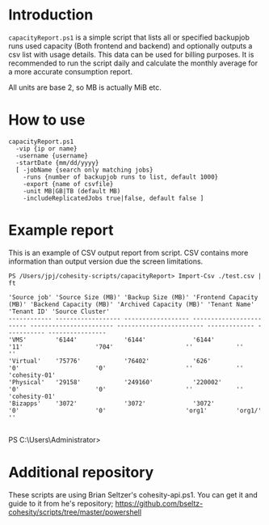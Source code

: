 # Introduction

`capacityReport.ps1` is a simple script that lists all or specified backupjob runs used capacity (Both frontend and backend) and optionally outputs a csv list with usage details. This data can be used for billing purposes. It is recommended to run the script daily and calculate the monthly average for a more accurate consumption report. 

All units are base 2, so MB is actually MiB etc.

# How to use

```
capacityReport.ps1 
  -vip {ip or name} 
  -username {username} 
  -startDate {mm/dd/yyyy} 
  [ -jobName {search only matching jobs} 
    -runs {number of backupjob runs to list, default 1000} 
    -export {name of csvfile}
    -unit MB|GB|TB (default MB)
    -includeReplicatedJobs true|false, default false ]
```
# Example report

This is an example of CSV output report from script. CSV contains more information than output version due the screen limitations.

```
PS /Users/jpj/cohesity-scripts/capacityReport> Import-Csv ./test.csv | ft  

'Source job' 'Source Size (MB)' 'Backup Size (MB)' 'Frontend Capacity (MB)' 'Backend Capacity (MB)' 'Archived Capacity (MB)' 'Tenant Name' 'Tenant ID' 'Source Cluster'
------------ ------------------ ------------------ ------------------------ ----------------------- ------------------------ ------------- ----------- ----------------
'VMS'        '6144'             '6144'             '6144'                   '11'                    '704'                    ''            ''          ''
'Virtual'    '75776'            '76402'            '626'                    '0'                     '0'                      ''            ''          'cohesity-01'
'Physical'   '29158'            '249160'           '220002'                 '0'                     '0'                      ''            ''          'cohesity-01'
'Bizapps'    '3072'             '3072'             '3072'                   '0'                     '0'                      'org1'        'org1/'     ''


```

PS C:\Users\Administrator>
# Additional repository

These scripts are using Brian Seltzer's cohesity-api.ps1. You can get it and guide to it from he's repository; https://github.com/bseltz-cohesity/scripts/tree/master/powershell
